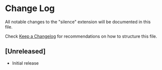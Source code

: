 # Change Log

All notable changes to the "silence" extension will be documented in this file.

Check [Keep a Changelog](http://keepachangelog.com/) for recommendations on how to structure this file.

## [Unreleased]

- Initial release
